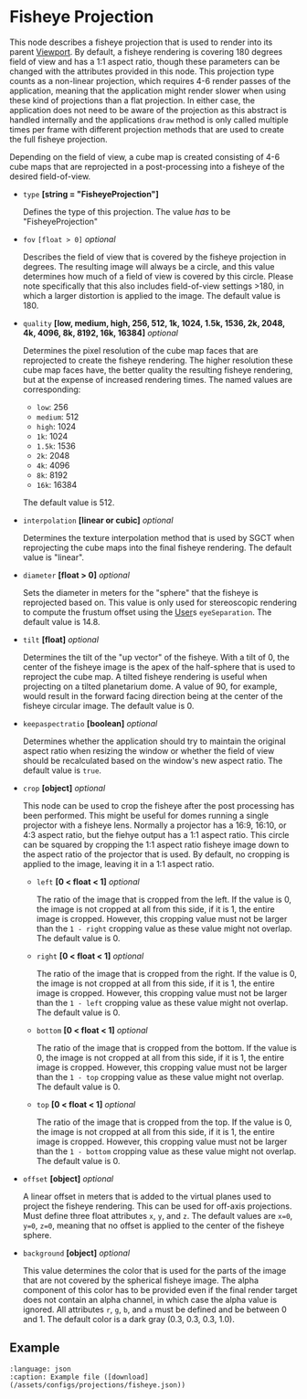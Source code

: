 # Fisheye Projection
This node describes a fisheye projection that is used to render into its parent [Viewport](../viewport). By default, a fisheye rendering is covering 180 degrees field of view and has a 1:1 aspect ratio, though these parameters can be changed with the attributes provided in this node. This projection type counts as a non-linear projection, which requires 4-6 render passes of the application, meaning that the application might render slower when using these kind of projections than a flat projection. In either case, the application does not need to be aware of the projection as this abstract is handled internally and the applications `draw` method is only called multiple times per frame with different projection methods that are used to create the full fisheye projection.

Depending on the field of view, a cube map is created consisting of 4-6 cube maps that are reprojected in a post-processing into a fisheye of the desired field-of-view.

- `type` **[string = "FisheyeProjection"]**

  Defines the type of this projection. The value _has_ to be "FisheyeProjection"

- `fov` `[float > 0]` _optional_

  Describes the field of view that is covered by the fisheye projection in degrees. The resulting image will always be a circle, and this value determines how much of a field of view is covered by this circle. Please note specifically that this also includes field-of-view settings >180, in which a larger distortion is applied to the image. The default value is 180.

- `quality` **[low, medium, high, 256, 512, 1k, 1024, 1.5k, 1536, 2k, 2048, 4k, 4096, 8k, 8192, 16k, 16384]** _optional_

  Determines the pixel resolution of the cube map faces that are reprojected to create the fisheye rendering. The higher resolution these cube map faces have, the better quality the resulting fisheye rendering, but at the expense of increased rendering times. The named values are corresponding:
  - `low`: 256
  - `medium`: 512
  - `high`: 1024
  - `1k`: 1024
  - `1.5k`: 1536
  - `2k`: 2048
  - `4k`: 4096
  - `8k`: 8192
  - `16k`: 16384

  The default value is 512.

- `interpolation` **[linear or cubic]** _optional_

  Determines the texture interpolation method that is used by SGCT when reprojecting the cube maps into the final fisheye rendering. The default value is "linear".

- `diameter` **[float > 0]** _optional_

  Sets the diameter in meters for the "sphere" that the fisheye is reprojected based on. This value is only used for stereoscopic rendering to compute the frustum offset using the [User](../user)s `eyeSeparation`. The default value is 14.8.

- `tilt` **[float]** _optional_

  Determines the tilt of the "up vector" of the fisheye. With a tilt of 0, the center of the fisheye image is the apex of the half-sphere that is used to reproject the cube map. A tilted fisheye rendering is useful when projecting on a tilted planetarium dome. A value of 90, for example, would result in the forward facing direction being at the center of the fisheye circular image. The default value is 0.

- `keepaspectratio` **[boolean]** _optional_

  Determines whether the application should try to maintain the original aspect ratio when resizing the window or whether the field of view should be recalculated based on the window's new aspect ratio. The default value is `true`.

- `crop` **[object]** _optional_

  This node can be used to crop the fisheye after the post processing has been performed. This might be useful for domes running a single projector with a fisheye lens. Normally a projector has a 16:9, 16:10, or 4:3 aspect ratio, but the fiehye output has a 1:1 aspect ratio. This circle can be squared by cropping the 1:1 aspect ratio fisheye image down to the aspect ratio of the projector that is used. By default, no cropping is applied to the image, leaving it in a 1:1 aspect ratio.

  - `left` **[0 < float < 1]** _optional_

    The ratio of the image that is cropped from the left. If the value is 0, the image is not cropped at all from this side, if it is 1, the entire image is cropped. However, this cropping value must not be larger than the `1 - right` cropping value as these value might not overlap. The default value is 0.

  - `right` **[0 < float < 1]** _optional_

    The ratio of the image that is cropped from the right. If the value is 0, the image is not cropped at all from this side, if it is 1, the entire image is cropped. However, this cropping value must not be larger than the `1 - left` cropping value as these value might not overlap. The default value is 0.

  - `bottom` **[0 < float < 1]** _optional_

    The ratio of the image that is cropped from the bottom. If the value is 0, the image is not cropped at all from this side, if it is 1, the entire image is cropped. However, this cropping value must not be larger than the `1 - top` cropping value as these value might not overlap. The default value is 0.

  - `top` **[0 < float < 1]** _optional_

    The ratio of the image that is cropped from the top. If the value is 0, the image is not cropped at all from this side, if it is 1, the entire image is cropped. However, this cropping value must not be larger than the `1 - bottom` cropping value as these value might not overlap. The default value is 0.

- `offset` **[object]** _optional_

  A linear offset in meters that is added to the virtual planes used to project the fisheye rendering. This can be used for off-axis projections. Must define three float attributes `x`, `y`, and `z`. The default values are `x=0`, `y=0`, `z=0`, meaning that no offset is applied to the center of the fisheye sphere.

- `background` **[object]** _optional_

  This value determines the color that is used for the parts of the image that are not covered by the spherical fisheye image. The alpha component of this color has to be provided even if the final render target does not contain an alpha channel, in which case the alpha value is ignored. All attributes `r`, `g`, `b`, and `a` must be defined and be between 0 and 1. The default color is a dark gray (0.3, 0.3, 0.3, 1.0).

## Example
```{literalinclude} /assets/configs/projections/fisheye.json
:language: json
:caption: Example file ([download](/assets/configs/projections/fisheye.json))
```
